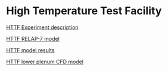 # High Temperature Test Facility

[HTTF Experiment description](htgr/httf/facility_and_transient_description.md)

[HTTF RELAP-7 model](htgr/httf/httf_multiapp_model.md)

[HTTF model results](htgr/httf/httf_multiapp_results.md)

[HTTF lower plenum CFD model](htgr/httf/lower_plenum_cfd.md)